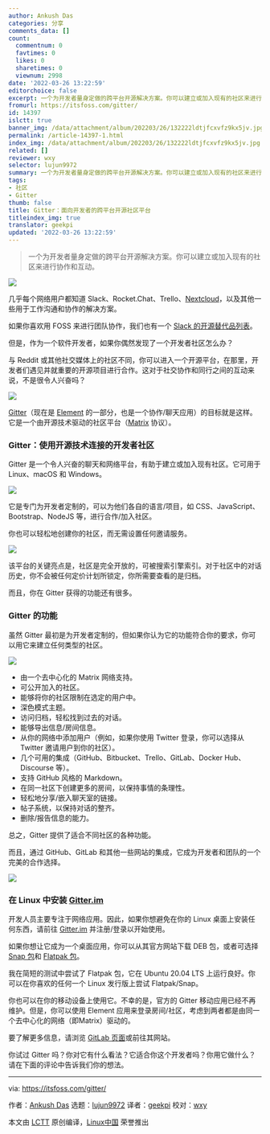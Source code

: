 ```yaml
---
author: Ankush Das
categories: 分享
comments_data: []
count:
  commentnum: 0
  favtimes: 0
  likes: 0
  sharetimes: 0
  viewnum: 2998
date: '2022-03-26 13:22:59'
editorchoice: false
excerpt: 一个为开发者量身定做的跨平台开源解决方案。你可以建立或加入现有的社区来进行协作和互动。
fromurl: https://itsfoss.com/gitter/
id: 14397
islctt: true
banner_img: /data/attachment/album/202203/26/132222ldtjfcxvfz9kx5jv.jpg
permalink: /article-14397-1.html
index_img: /data/attachment/album/202203/26/132222ldtjfcxvfz9kx5jv.jpg.thumb.jpg
related: []
reviewer: wxy
selector: lujun9972
summary: 一个为开发者量身定做的跨平台开源解决方案。你可以建立或加入现有的社区来进行协作和互动。
tags:
- 社区
- Gitter
thumb: false
title: Gitter：面向开发者的跨平台开源社区平台
titleindex_img: true
translator: geekpi
updated: '2022-03-26 13:22:59'
---
```



> 
> 一个为开发者量身定做的跨平台开源解决方案。你可以建立或加入现有的社区来进行协作和互动。
> 
> 
> 


![](/data/attachment/album/202203/26/132222ldtjfcxvfz9kx5jv.jpg)


几乎每个网络用户都知道 Slack、Rocket.Chat、Trello、[Nextcloud](https://itsfoss.com/nextcloud/)，以及其他一些用于工作沟通和协作的解决方案。


如果你喜欢用 FOSS 来进行团队协作，我们也有一个 [Slack 的开源替代品列表](https://itsfoss.com/open-source-slack-alternative/)。


但是，作为一个软件开发者，如果你偶然发现了一个开发者社区怎么办？


与 Reddit 或其他社交媒体上的社区不同，你可以进入一个开源平台，在那里，开发者们遇见并就重要的开源项目进行合作。这对于社交协作和同行之间的互动来说，不是很令人兴奋吗？


![](/data/attachment/album/202203/26/132259hbasisfsisrazss1.png)


[Gitter](https://gitter.im/)（现在是 [Element](https://itsfoss.com/element/) 的一部分，也是一个协作/聊天应用）的目标就是这样。它是一个由开源技术驱动的社区平台（[Matrix](https://matrix.org/) 协议）。


### Gitter：使用开源技术连接的开发者社区


Gitter 是一个令人兴奋的聊天和网络平台，有助于建立或加入现有社区。它可用于 Linux、macOS 和 Windows。


![](/data/attachment/album/202203/26/132300dot7tmtmp97ozt2v.png)


它是专门为开发者定制的，可以为他们各自的语言/项目，如 CSS、JavaScript、Bootstrap、NodeJS 等，进行合作/加入社区。


你也可以轻松地创建你的社区，而无需设置任何邀请服务。


![](/data/attachment/album/202203/26/132300ryy1qzjyynlnyunl.png)


该平台的关键亮点是，社区是完全开放的，可被搜索引擎索引。对于社区中的对话历史，你不会被任何定价计划所锁定，你所需要查看的是归档。


而且，你在 Gitter 获得的功能还有很多。


### Gitter 的功能


虽然 Gitter 最初是为开发者定制的，但如果你认为它的功能符合你的要求，你可以用它来建立任何类型的社区。


![](/data/attachment/album/202203/26/132300llr9j9bsyabubjfy.png)


* 由一个去中心化的 Matrix 网络支持。
* 可公开加入的社区。
* 能够将你的社区限制在选定的用户中。
* 深色模式主题。
* 访问归档，轻松找到过去的对话。
* 能够导出信息/房间信息。
* 从你的网络中添加用户（例如，如果你使用 Twitter 登录，你可以选择从 Twitter 邀请用户到你的社区）。
* 几个可用的集成（GitHub、Bitbucket、Trello、GitLab、Docker Hub、Discourse 等）。
* 支持 GitHub 风格的 Markdown。
* 在同一社区下创建更多的房间，以保持事情的条理性。
* 轻松地分享/嵌入聊天室的链接。
* 帖子系统，以保持对话的整齐。
* 删除/报告信息的能力。


总之，Gitter 提供了适合不同社区的各种功能。


而且，通过 GitHub、GitLab 和其他一些网站的集成，它成为开发者和团队的一个完美的合作选择。


![](/data/attachment/album/202203/26/132300mr4zm6irirc3ci4f.png)


### 在 Linux 中安装 [Gitter.im](http://Gitter.im)


开发人员主要专注于网络应用。因此，如果你想避免在你的 Linux 桌面上安装任何东西，请前往 [Gitter.im](https://gitter.im/) 并注册/登录以开始使用。


如果你想让它成为一个桌面应用，你可以从其官方网站下载 DEB 包，或者可选择 [Snap 包](https://snapcraft.io/gitter-desktop)和 [Flatpak 包](https://flathub.org/apps/details/im.gitter.Gitter)。


我在简短的测试中尝试了 Flatpak 包，它在 Ubuntu 20.04 LTS 上运行良好。你可以在你喜欢的任何一个 Linux 发行版上尝试 Flatpak/Snap。


你也可以在你的移动设备上使用它。不幸的是，官方的 Gitter 移动应用已经不再维护。但是，你可以使用 Element 应用来登录房间/社区，考虑到两者都是由同一个去中心化的网络（即Matrix）驱动的。


要了解更多信息，请浏览 [GitLab 页面](https://gitlab.com/gitterHQ/desktop)或前往其网站。


你试过 Gitter 吗？你对它有什么看法？它适合你这个开发者吗？你用它做什么？请在下面的评论中告诉我们你的想法。




---


via: <https://itsfoss.com/gitter/>


作者：[Ankush Das](https://itsfoss.com/author/ankush/) 选题：[lujun9972](https://github.com/lujun9972) 译者：[geekpi](https://github.com/geekpi) 校对：[wxy](https://github.com/wxy)


本文由 [LCTT](https://github.com/LCTT/TranslateProject) 原创编译，[Linux中国](https://linux.cn/) 荣誉推出